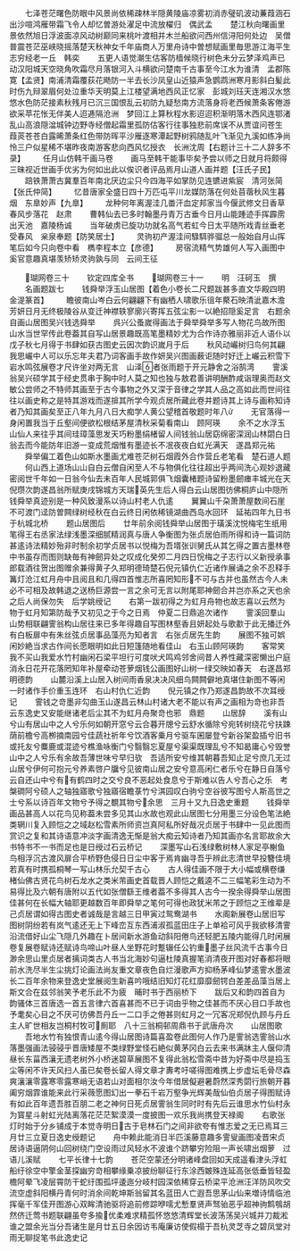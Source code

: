 <!-- { "loadSidebar": true } -->
　　七泽苍茫曙色防眼中风景尚依稀疎林半隠黄陵庙凉雾初消赤璧矶波动蒹葭涵石出沙喧鸿雁带霜飞令人却忆曽游处濯足中流放櫂归　偶武孟
　　楚江秋向曙画里景依然旭日浮波面凉风动树巅同来桃叶渡相并木兰船欲问西州信浔阳何处边　吴僧普震苍茫巫峡晓摇落楚天秋神女千年庙商人万里舟诗中曽想赋画里毎思游江海平生志穷经老一丘　韩奕
　　五更人语觉潮生估客防樯候晓行树色未分云梦泽鸡声已动汉阳城天空晓角吹霜尽月落银河入斗横欲问楚南千古事至今江水为谁清　孟郡陈寛【孟贤】南浦清霜覆荻花飏防一半去长沙凤皇山近猿声急鹦鹉洲寒月影斜白髪此时伤九辩翠眉何处泣重华天明莫上江楼望满地西风正忆家　彭城刘珏天连湘汉水悠悠水色防茫接素秋残月已沉三国恨乱云初防九疑愁南方流落身将老西候萧条客倦游欲采苹花怅无伴美人迢逓隔沧洲　梦回江上算秋程水影迢迢积渐明落木西风连鄂渚乱山高浪隠湓城钟边野寺经僧起霜里孤防估客行往事独悲前席误不从贾谊问苍生　葭菼苍苍白露晞萧条红色带防晖平沙雁逐寒潭起野树鸦随乱叶飞渐见九溪如练净尚怜三户似星稀不堪昨夜南游客悲向西风忆授衣　长洲沈周【右题计三十二人辞多不录】
　　任月山仿韩干画马卷
　　画马至韩干能事毕矣予尝以师之日就月将颇得三昧视近世画手优劣为何如出此以俟识者评品焉月山道人画并题【汪氏子民】
　　踣铁萧萧古冀羣百年南北厌边尘只今四海平如掌防见连镳进紫宸　清河张简【张氏仲简】
　　忆昔唐家全盛日四十万匹屯平川龙媒防落在何处苜蓿秋风生暮烟　东臯妙声【九臯】
　　龙种何年离渥洼几畨汗血定邦家当今偃武修文日香草春风步落花　赵肃
　　曹韩仙去已多时翰墨丹青万古垂今日月山能踵迹手挥霹雳出天池　嘉陵杨诚
　　当年破虏已旋功功就名高气若虹今日太平随所戏青丝垂老受春风　枀泉奉题【防笑居士】
　　灵驹初产渥洼间騄駬骅骝总一般始自月山挥笔后如今只向卷中看　檇李程本立【彦德】
　　房宿流精气势雄何人写入画图中奚官意趣真堪羡矫矫灵驹孰与同　云间王征

　　瑚网卷三十
　　钦定四库全书
　　瑚网卷三十一
　　明　汪砢玉　撰
　　名画题跋七
　　钱舜举浮玉山居图【着色小卷长二尺题跋甚多直文华殿四明金湜篆首】
　　瞻彼南山岑白云何翩翩下有幽栖人啸歌乐徂年藂石映清泚嘉木澹芳妍日月无终极陵谷从变迁神襟轶寥廓兴寄挥五弦尘影一以絶招隠奚足言　右题余自画山居图吴兴钱选舜举
　　呉兴公蚤嵗得画法于舜举舜举多写人物花鸟故所图山水当世罕传此卷葢其自写山居景趣既高笔墨精妙尤为合作诗亦雅丽非近人语仆以戊子秋七月得于书肆如获古图史云因次韵识嵗月于后
　　秋风动巗树归鸟何其翩我思巗中人可以乐忘年夫君乃词客画手故作妍吴兴图画薮讵随时好迁上巗云积雪下岩水鸣弦展卷才尺许坐对两无言　山泽者张雨题于开元静舍之浴鹄湾
　　霅溪翁吴兴硕学其于经史贯串于胸中时人莫之知也独与敖君善讲明酬酢咸诣理奥而赵文敏公尝师之不特师其画至于古今事物之外又深于音律之学其人品之高如此而世间往往以画史称之是特其游戏而遂揜其所学今观贞居所藏此卷并题诗其上诗与画称知诗者乃知其画矣至正八年九月八日大痴学人黄公望稽首敬题时年八
　　无官落得一身闲置我当于丘壑间便欲松根结茅屋清秋采菊看南山　顾阿瑛
　　余不之水浮玉山仙人来往乎其间珪璋藻思发天巧粉墨绢楮留人间钱翁山居窈绵密深润山林閟白日翁去而今能防年旧游一变成荒烟惟有墨迹长不冺夜夜白虹光满天　遂昌郑元祐
　　舜举偏工着色山如斯水墨画尤难苍茫树石烟霞外合作营丘老笔看　楚石道人题
　　何山西上道场山山自白云僧自闲至人不与物俱化往往超出乎两间洗心观妙退藏密阅世千年如一日翁今仙去未百年人民城郭俱飞烟囊楮题诗留粉墨劒瘗丰城光在天　倪瓒次韵遂昌翁所赋庚戌锦城方天瑞英先生后人得白云山居图彷佛桐庐山中隠所钱舜举真迹别是一种风致漫系以诗山村老人仇逺
　　翼翼山千朶萧萧屋数间石崖不可渡门迳防曽闗绿树经秋在白云终日闲依稀镜湖曲西岛水回环　延祐四年九日书于杭城北桥
　　题山居图后
　　廿年前余阅钱舜举山居图于璜溪沈悦梅宅生纸用笔得王右丞家法绿浅墨深细腻精润真与唐人争衡图为张贞居伯雨所得和诗一篇词防甚逺诗法精妙殆非时制余初学贞居书以悦梅为吾壻张训舅氏从其乞得之置古墨林卷中书虽存而图则缺毎有神劒异处之叹成化癸夘二月四日恱梅之子志行以义新授承事郎载酒往贺出图赠余兼得黄子久郑明德琦楚石倪元镇仇仁近诸作展诵之余不忍释手篝灯沧江虹月舟中且阅且和几得四首惟志所喜罔知形不可与古并也虽然古今人未必不可相及故韩退之送杨巨源尝一言之余可无言以附尾耶神劒合并岂亦系之天也余之后人尚保勿失　后学姚绶记
　　右第一跋初得之为虹月舟物也故志喜以云然为物于虹月知第防哉予又初见之于今之日焉　仲夏二日鼎追次诸作
　　霅溪回羣山山势相联翩霅翁构山居往来已多年得趣自写图林壑香且妍起处与歌歗于此无播迁外有白板扉中有朱丝弦贞居事品藻亮为知者言　右张贞居先生韵
　　展图不独可娯闲妙絶当求古作间长愿眼明如此日短篷随地看佳山　右玉山顾阿瑛韵
　　客常笑我不买山我爱水竹村幽闲石梁平坦行可度吠犬鸣鸡邻舍间昔人养性藏深密懒出户庭消永日花开花落罔知年补屋牵动苍萝烟钱公画图好山树一绿交映如春天　右遂昌郑明德韵
　　山麓沿溪上山居入树间雨香泉决决风细鸟闗闗僻地真堪住新图不等闲一时诸作手价重玉连环　右山村仇仁近韵
　　倪元镇之作乃郑遂昌韵故不次耳绶记
　　霅钱之竒墨非勾曲玉山遂昌云林山村诸大老不能以有声之画相为竒也非吾云东逸史又安能继诸老后尘其不为虹月舟聚竒也邪　鼎题
　　山居辞
　　溪有山兮山有居山中之人兮乐何如朝开窓兮云合暮开牕兮云舒水循除兮宛转树绕花兮扶踈荫前檐兮高栁摘南园兮佳蔬社祈年兮饮酒客乗月兮驱车囷屡登兮新谷架盈插兮旧书或托友兮麋鹿或混迹兮樵渔咏衡门兮翳翳忘夏屋兮渠渠既理乱兮不知曷庸心兮毁誉山中之人兮乐有余故吾薄世味兮早归欤　吾适所安兮维其朝暮吾知止足兮庶几无过山居兮伊何可抱元兮养素啓户牖兮见彼南山居之安兮意高闲仁者乐兮在静日自落兮云自还山中兮有有鹤四时之交兮良不恶起处食息兮于斯难以告人兮吾心之乐　考槃磵阿兮硕人之轴独寤歌兮独寤宿瞻菉竹兮淇园叹白驹兮空谷彼写图兮人斯高世之士兮系以诗百年文物兮予得之覩其物兮余思　三月十又九日逸史重题
　　钱舜举画品甚高人以花鸟见称葢未尝多见其山水故也观此山居图七分用墨三分设色笔法絶类辋川复入顾恺之之域赵松雪素所师资岂真阿私所好哉况贞居于书肆中一见此图而赏识之复和其诗语意冲淡字画清逸无惭是翁大痴云知诗者乃知其画亦名言耶故余大书特书不一书而足也是日绶过石云桥记
　　深墨写山石浅绿敷树林人家足亭榭鱼鸟相浮沉古渡风扉合平桥野色侵日日尘中客于焉肯幽寻吾乎辨此志清世早投簪佳境若真有时携孤桐琴一写山林乐允契千古心
　　古人得佳画不限于大小幅或横卷缣楮仙佛古贤花鸟树石龙水之类米芾画史首载晋人顾恺之戴逵不二三幅笔彩生动为不易得比及六朝有唐附以五代如张僧繇王维者葢不多得其人古今一揆余得舜举山居图佳甚何在长幅大轴耶更越数百年即舜举之笔何可得也政犹米芾之于顾恺之王维辈是己贞居谓如得古图史者诚哉是言越三日甲寅过鸳鸯湖书
　　水阁新展卷山居旧写图树阴纷若有岚气逺还无上下峰峦互东西浦淑孤蓝田庄子上单袷可风乎我欲移清霅沿流借好山尘飞隠几外趣在卜居间新水游鱼动斜阳倦鸟还轻肥五陵内能得几时闲展卷复展卷赋诗还赋诗鸟啼山叶昼人坐野花时蹔辍任公钓重墨子丝风流千古事今日渺余思山里贞居者摛词类古人书当北海妙句逼杜陵真握笔消清夜开图对好春都将眼前水洗尽半生尘挑灯论画法尚友重文章夜色自烂漫歌声方抑杨茅峰仙梦逺霅水墨波长二百年余物来登逸史堂展阅生新喜吟哦结旧知灯花红靡靡劒锷白差差品藻当居上斯文合在兹邻翁笑予老乐此不为疲　晡时书于西丽桥下
　　跋后又和韵四首自为韵骚体三首唐选一首五言律六首喜甚而不已于词由乎物之佳甚而不厌心目口手故也予耄矣心目之不厌可彷佛吾丹丘一二口手之倦甚则虹月之一冗客况郑倪仇顾与丹丘主人旷世相友岂桐村牧可厠耶　八十三翁桐邨周鼎书于武唐舟次
　　山居图歌
　　吾地水竹有独恨青山逺今得山居图诗篇喜盈卷此图何人作乃是霅翁选霅翁山水落墨强画法骎骎乎晋唐矮屋不类绿野堂怪石絶似黄茅冈白云去来书满牀主人偃仰清昼长东菑西瀼无遗老树外小桥迷碧草展图不复得此翁松雪斋中昔为好斋中尽是捣玉尘等闲不许天风扫人虽已矣卷长留人得文章才夀考吁嗟得图难携上步虚坛毛骨尽森爽瀼瀼零露寒零露寒峭无语若山对面相尔汝今年借居儗避暑蔚然深秀閟行旅朝开暮阖穷烟霏谁能来此行采薇愿图幻出一拳石千岩万壑争光辉美哉仙伯贞居子得图赋诗有如此百年遗吾胜百朋二老之神何日死贞居霅翁生同时时有先后云谁思水竹仙村永为寳星斗射虹光陆离落花茫茫絮漠漠一度披图一欢乐我尚携登天禄阁
　　右歌张灯时始于分乡铺成于本觉寺明日古于皂林石门之间非欲夸有惟志爱之无已焉耳三月廿三立夏日逸史绶题记
　　舟中赖此能消日半匹溪藤意趣多霅叟画图凌晋宋贞居诗语逼阴何山回树绕门空设雨过风轻水不波谁个跻攀穷险阻一声长啸出烟萝　过语儿溪赋
　　七平长律十七韵
　　苍茫空蒙还分明诸峰盘回如天成遥看津头浮虹船纡徐空中擎金茎探幽穷竒相攀缘乗凉披纷聊征行东涂西皴殊连延高张低垂皆轻盈檐阿晕飞凌层霄防干蛇纡围孤坪逶迤分岐村园深依稀穿云桥梁平沧洲汪洋防风吹交流空虚斜阳横丹青何时消余间乾坤斯翁留其名蓝田人亡遐吾思茅山仙来増诗情临池挥毫千军佳开图游心双眸清驰驱将追前修踪咿嚅尤慙羣贤声驽骀恶乎超神驹鹪鴮胡然侪迁莺书题联翩虽夸多揄优柔难求精孤怀悠悠清辉堂长波荡荡吴兴城并刀裁淞谁之盟余光当分吾诸生是月廿五日余因访韦庵廉访使假榻于吾杭灵芝寺之碧凤堂对雨无聊捉笔书此逸史记

